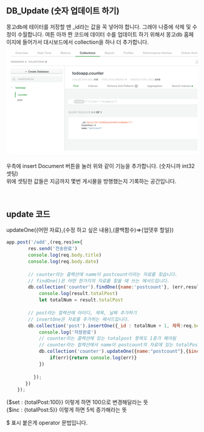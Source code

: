 ## DB_Update (숫자 업데이트 하기)

몽고db에 테이터를 저장할 땐 _id라는 값을 꼭 넣어야 합니다. 그래야 나중에 삭제 및 수정이 수월합니다. 여튼 아까 짠 코드에 데이터 수를 업데이트 하기 위해서 몽고db 홈페이지에 들어가서 대시보드에서 collection을 하나 더 추가합니다.

![](./img/db_count.png)

우측에 insert Document 버튼을 눌러 위와 같이 기능을 추가합니다. (숫자니까 int32 셋팅)  
위에 셋팅한 값들은 지금까지 몇번 게시물을 방행했는지 기록하는 공간입니다.

<br />

## update 코드 

updateOne({어떤 자료},{수정 하고 싶은 내용},(콜백함수)=>{업뎃후 할일})

```js
app.post('/add',(req,res)=>{
        res.send('전송완료')
        console.log(req.body.title)
        console.log(req.body.date)

        // counter라는 콜랙션에 name이 postcount이라는 자료를 찾습니다.
        // findOne()은 어떤 한가지의 자료를 찾을 때 쓰는 메서드입니다.
        db.collection('counter').findOne({name:'postcount'}, (err,result)=>{
            console.log(result.totalPost)
            let totalNum = result.totalPost

        // post라는 컬렉션에 아이디, 제목, 날짜 추가하기
        // insertOne은 자료를 추가하는 메서드입니다.
        db.collection('post').insertOne({_id : totalNum + 1, 제목:req.body.title, 날짜:req.body.date},(err,result)=>{
            console.log('저장완료')
            // counter라는 콜렉션에 있는 totalpost 항목도 1증가 해야됨
            // counter라는 컬렉션에서 name이 postcount의 자료에 있는 totalPost에 있는 수를 1씩 증가시켜 업뎃합니다.
            db.collection('counter').updateOne({name:"postcount"},{$inc:{totalPost:1}},(err,result)=>{
                if(err){return console.log(err)}
            })

          });
       })
    });
```

{$set : {totalPost:100}} 이렇게 하면 100으로 변경해달라는 뜻  
{$inc : {totalPost:5}} 이렇게 하면 5씩 증가해라는 뜻  

$ 표시 붙은게 operator 문법입니다.